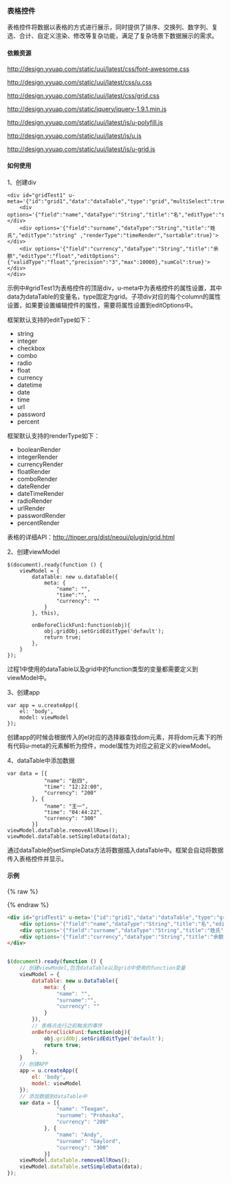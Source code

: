### 表格控件

表格控件将数据以表格的方式进行展示，同时提供了排序、交换列、数字列、复选、合计、自定义渲染、修改等复杂功能，满足了复杂场景下数据展示的需求。


#### 依赖资源

http://design.yyuap.com/static/uui/latest/css/font-awesome.css

http://design.yyuap.com/static/uui/latest/css/u.css

http://design.yyuap.com/static/uui/latest/css/grid.css

http://design.yyuap.com/static/jquery/jquery-1.9.1.min.js

http://design.yyuap.com/static/uui/latest/js/u-polyfill.js

http://design.yyuap.com/static/uui/latest/js/u.js

http://design.yyuap.com/static/uui/latest/js/u-grid.js

#### 如何使用

1、创建div

    <div id="gridTest1" u-meta='{"id":"grid1","data":"dataTable","type":"grid","multiSelect":true,"editable":true,"onBeforeClickFun":"onBeforeClickFun1"}'>
		<div options='{"field":"name","dataType":"String","title":"名","editType":"string","sortable":true,"canSwap":true}'></div>
	    <div options='{"field":"surname","dataType":"String","title":"姓氏","editType":"string" ,"renderType":"timeRender","sortable":true}'></div>
		<div options='{"field":"currency","dataType":"String","title":"余额","editType":"float","editOptions":{"validType":"float","precision":"3","max":10000},"sumCol":true}'></div>
	</div>

示例中#gridTest1为表格控件的顶层div，u-meta中为表格控件的属性设置，其中data为dataTable的变量名，type固定为grid。子项div对应的每个column的属性设置，如果要设置编辑控件的属性，需要将属性设置到editOptions中。

框架默认支持的editType如下：

- string
- integer
- checkbox
- combo
- radio
- float
- currency
- datetime
- date
- time
- url
- password
- percent

框架默认支持的renderType如下：

- booleanRender
- integerRender
- currencyRender
- floatRender
- comboRender
- dateRender
- dateTimeRender
- radioRender
- urlRender
- passwordRender
- percentRender

表格的详细API：http://tinper.org/dist/neoui/plugin/grid.html

2、创建viewModel

	$(document).ready(function () {
		viewModel = {
			dataTable: new u.dataTable({
				meta: {
					"name": "",
					"time":"",
					"currency": ""
				}
			}, this),

			onBeforeClickFun1:function(obj){
				obj.gridObj.setGridEditType('default');
				return true;
			},
		}
	});

过程1中使用的dataTable以及grid中的function类型的变量都需要定义到viewModel中。

3、创建app

	var app = u.createApp({
        el: 'body',
        model: viewModel
    });

创建app的时候会根据传入的el对应的选择器查找dom元素，并将dom元素下的所有代码u-meta的元素解析为控件，model属性为对应之前定义的viewModel。

4、dataTable中添加数据

	var data = [{
				"name": "赵四",
				"time": "12:22:00",
				"currency": "200"
			}, {
				"name": "王一",
				"time": "04:44:22",
				"currency": "300"
			}]
	viewModel.dataTable.removeAllRows();
	viewModel.dataTable.setSimpleData(data);

通过dataTable的setSimpleData方法将数据插入dataTable中。框架会自动将数据传入表格控件并显示。

#### 示例



{% raw %}
<div class="example-content"><div id="gridTest1" u-meta='{"id":"grid1","data":"dataTable","type":"grid","multiSelect":true,"editable":true,"onBeforeClickFun":"onBeforeClickFun1"}'>
	<div options='{"field":"name","dataType":"String","title":"名","editType":"string","sortable":true,"canSwap":true}'></div>
    <div options='{"field":"surname","dataType":"String","title":"姓氏","editType":"string" ,"renderType":"timeRender","sortable":true}'></div>
	<div options='{"field":"currency","dataType":"String","title":"余额","editType":"float","editOptions":{"validType":"float","precision":"3","max":10000},"sumCol":true}'></div>
</div></div>

<style>

</style>

<script>
$(document).ready(function () {
	// 创建viewModel,包含dataTable以及grid中使用的function变量
    viewModel = {
        dataTable: new u.DataTable({
            meta: {
                "name": "",
                "surname":"",
                "currency": ""
            }
        }),
		// 表格点击行之前触发的事件
        onBeforeClickFun1:function(obj){
            obj.gridObj.setGridEditType('default');
            return true;
        },
    }
	// 创建APP
    app = u.createApp({
        el: 'body',
        model: viewModel
    });
	// 添加数据到dataTable中
    var data = [{
                "name": "Teagan",
                "surname": "Prohaska",
                "currency": "200"
            }, {
                "name": "Andy",
                "surname": "Gaylord",
                "currency": "300"
            }]
    viewModel.dataTable.removeAllRows();
    viewModel.dataTable.setSimpleData(data);
});
</script>

{% endraw %}
``` html
<div id="gridTest1" u-meta='{"id":"grid1","data":"dataTable","type":"grid","multiSelect":true,"editable":true,"onBeforeClickFun":"onBeforeClickFun1"}'>
	<div options='{"field":"name","dataType":"String","title":"名","editType":"string","sortable":true,"canSwap":true}'></div>
    <div options='{"field":"surname","dataType":"String","title":"姓氏","editType":"string" ,"renderType":"timeRender","sortable":true}'></div>
	<div options='{"field":"currency","dataType":"String","title":"余额","editType":"float","editOptions":{"validType":"float","precision":"3","max":10000},"sumCol":true}'></div>
</div>
```
``` css

```
``` js
$(document).ready(function () {
	// 创建viewModel,包含dataTable以及grid中使用的function变量
    viewModel = {
        dataTable: new u.DataTable({
            meta: {
                "name": "",
                "surname":"",
                "currency": ""
            }
        }),
		// 表格点击行之前触发的事件
        onBeforeClickFun1:function(obj){
            obj.gridObj.setGridEditType('default');
            return true;
        },
    }
	// 创建APP
    app = u.createApp({
        el: 'body',
        model: viewModel
    });
	// 添加数据到dataTable中
    var data = [{
                "name": "Teagan",
                "surname": "Prohaska",
                "currency": "200"
            }, {
                "name": "Andy",
                "surname": "Gaylord",
                "currency": "300"
            }]
    viewModel.dataTable.removeAllRows();
    viewModel.dataTable.setSimpleData(data);
});
```
